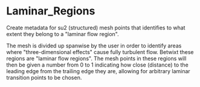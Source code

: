 # Laminar_Regions

Create metadata for su2 (structured) mesh points that identifies to what extent they belong to a "laminar flow region".

The mesh is divided up spanwise by the user in order to identify areas where "three-dimensional effects" cause fully turbulent flow. Betwixt these regions are "laminar flow regions". The mesh points in these regions will then be given a number from 0 to 1 indicating how close (distance) to the leading edge from the trailing edge they are, allowing for arbitrary laminar transition points to be chosen.
